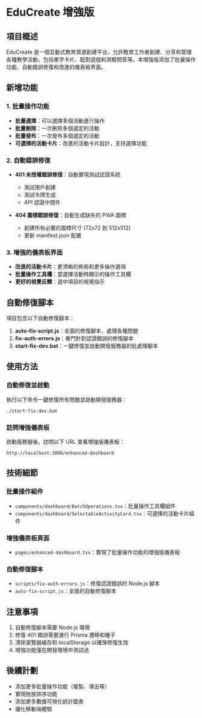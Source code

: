 # EduCreate 增強版

## 項目概述

EduCreate 是一個互動式教育資源創建平台，允許教育工作者創建、分享和管理各種教學活動，包括單字卡片、配對遊戲和測驗問答等。本增強版添加了批量操作功能、自動錯誤修復和改進的儀表板界面。

## 新增功能

### 1. 批量操作功能

- **批量選擇**：可以選擇多個活動進行操作
- **批量刪除**：一次刪除多個選定的活動
- **批量發布**：一次發布多個選定的活動
- **可選擇的活動卡片**：改進的活動卡片設計，支持選擇功能

### 2. 自動錯誤修復

- **401 未授權錯誤修復**：自動實現測試認證系統
  - 測試用戶創建
  - 測試令牌生成
  - API 認證中間件
  
- **404 圖標錯誤修復**：自動生成缺失的 PWA 圖標
  - 創建所有必要的圖標尺寸 (72x72 到 512x512)
  - 更新 manifest.json 配置

### 3. 增強的儀表板界面

- **改進的活動卡片**：更清晰的佈局和更多操作選項
- **批量操作工具欄**：當選擇活動時顯示的操作工具欄
- **更好的視覺反饋**：選中項目的視覺指示

## 自動修復腳本

項目包含以下自動修復腳本：

1. **auto-fix-script.js**：全面的修復腳本，處理各種問題
2. **fix-auth-errors.js**：專門針對認證錯誤的修復腳本
3. **start-fix-dev.bat**：一鍵修復並啟動開發服務器的批處理腳本

## 使用方法

### 自動修復並啟動

執行以下命令一鍵修復所有問題並啟動開發服務器：

```bash
./start-fix-dev.bat
```

### 訪問增強儀表板

啟動服務器後，訪問以下 URL 查看增強版儀表板：

```
http://localhost:3000/enhanced-dashboard
```

## 技術細節

### 批量操作組件

- `components/dashboard/BatchOperations.tsx`：批量操作工具欄組件
- `components/dashboard/SelectableActivityCard.tsx`：可選擇的活動卡片組件

### 增強儀表板頁面

- `pages/enhanced-dashboard.tsx`：實現了批量操作功能的增強版儀表板

### 自動修復腳本

- `scripts/fix-auth-errors.js`：修復認證錯誤的 Node.js 腳本
- `auto-fix-script.js`：全面的自動修復腳本

## 注意事項

1. 自動修復腳本需要 Node.js 環境
2. 修復 401 錯誤需要運行 Prisma 遷移和種子
3. 清除瀏覽器緩存和 localStorage 以確保修復生效
4. 增強功能僅在開發環境中測試過

## 後續計劃

- 添加更多批量操作功能（複製、導出等）
- 實現拖放排序功能
- 添加更多數據可視化統計圖表
- 優化移動端體驗